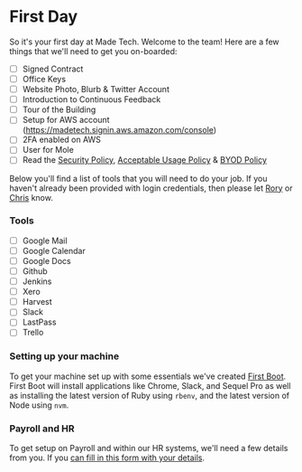 # First Day

So it's your first day at Made Tech. Welcome to the team! Here are a few things that we'll need to get you on-boarded: 

* [ ] Signed Contract
* [ ] Office Keys
* [ ] Website Photo, Blurb & Twitter Account
* [ ] Introduction to Continuous Feedback
* [ ] Tour of the Building
* [ ] Setup for AWS account (https://madetech.signin.aws.amazon.com/console)
* [ ] 2FA enabled on AWS
* [ ] User for Mole
* [ ] Read the [Security Policy](guides/security/security_policy.md), [Acceptable Usage Policy](guides/security/acceptable_usage_policy.md) & [BYOD Policy](guides/security/byod.md)

Below you'll find a list of tools that you will need to do your job. If you haven't already been provided with login credentials, then please let [Rory](rory@madetech.com) or [Chris](chris@madetech.com) know. 

### Tools
* [ ] Google Mail
* [ ] Google Calendar
* [ ] Google Docs
* [ ] Github
* [ ] Jenkins
* [ ] Xero
* [ ] Harvest
* [ ] Slack
* [ ] LastPass
* [ ] Trello

### Setting up your machine

To get your machine set up with some essentials we've created [First Boot](https://github.com/madetech/first-boot). First Boot will install applications like Chrome, Slack, and Sequel Pro as well as installing the latest version of Ruby using `rbenv`, and the latest version of Node using `nvm`.

### Payroll and HR  

To get setup on Payroll and within our HR systems, we'll need a few details from you. If you [can fill in this form with your details](https://madetech.typeform.com/to/neqgrr).
